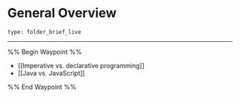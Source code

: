 # General Overview
 
```ccard
type: folder_brief_live
```
 

---

%% Begin Waypoint %%
- [[Imperative vs. declarative programming]]
- [[Java vs. JavaScript]]

%% End Waypoint %%
